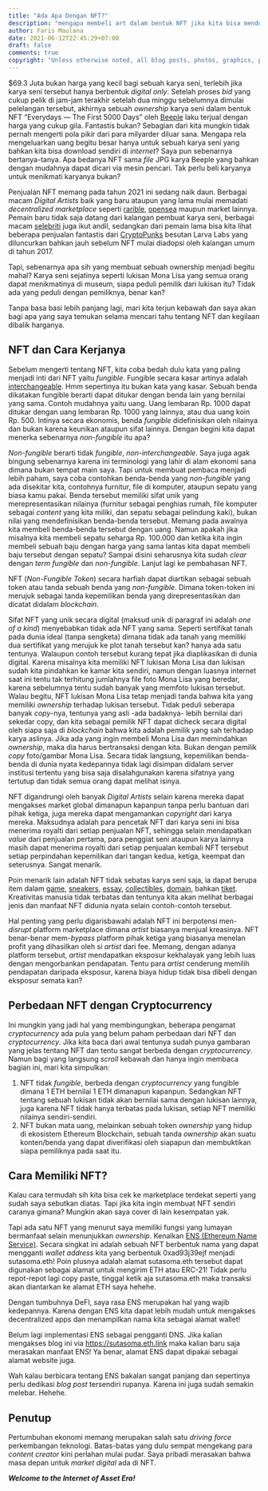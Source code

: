 ```yaml
---
title: "Ada Apa Dengan NFT?"
description: "mengapa membeli art dalam bentuk NFT jika kita bisa mendownloadnya gratis?"
author: Faris Maulana
date: 2021-06-12T22:45:29+07:00
draft: false
comments: true
copyright: "Unless otherwise noted, all blog posts, photos, graphics, presentations and other media and assets are copyrighted work with all rights reserved. Unless otherwise noted, all code snippets are available under the Unlicense."
---
```


$69.3 Juta bukan harga yang kecil bagi sebuah karya seni, terlebih jika karya seni tersebut hanya berbentuk _digital only_. Setelah proses _bid_ yang cukup pelik di jam-jam terakhir setelah dua minggu sebelumnya dimulai pelelangan tersebut, akhirnya sebuah _ownership_ karya seni dalam bentuk NFT “Everydays — The First 5000 Days” oleh [Beeple](https://www.nytimes.com/2021/02/24/arts/design/christies-beeple-auction-blockchain-art.html) laku terjual dengan harga yang cukup gila. Fantastis bukan?
Sebagian dari kita mungkin tidak pernah mengerti pola pikir dari para milyarder diluar sana. Mengapa rela mengeluarkan uang begitu besar hanya untuk sebuah karya seni yang bahkan kita bisa download sendiri di _internet_? Saya pun sebenarnya bertanya-tanya. Apa bedanya NFT sama _file_ JPG karya Beeple yang bahkan dengan mudahnya dapat dicari via mesin pencari. Tak perlu beli karyanya untuk menikmati karyanya bukan?

Penjualan NFT memang pada tahun 2021 ini sedang naik daun. Berbagai macam _Digital Artists_ baik yang baru ataupun yang lama mulai memadati _decentralized marketplace_ seperti [rarible](https://rarible.com/), [opensea](https://opensea.io/) maupun market lainnya. Pemain baru tidak saja datang dari kalangan pembuat karya seni, berbagai macam [selebriti](https://www.harpersbazaar.com.sg/life/celebrities-nft-hype-train/) juga ikut andil, sedangkan dari pemain lama bisa kita lihat beberapa penjualan fantastis dari [CryptoPunks](https://www.larvalabs.com/cryptopunks) besutan Larva Labs yang diluncurkan bahkan jauh sebelum NFT mulai diadopsi oleh kalangan umum di tahun 2017.

Tapi, sebenarnya apa sih yang membuat sebuah ownership menjadi begitu mahal? Karya seni sejatinya seperti lukisan Mona Lisa yang semua orang dapat menikmatinya di museum, siapa peduli pemilik dari lukisan itu? Tidak ada yang peduli dengan pemiliknya, benar kan?

Tanpa basa basi lebih panjang lagi, mari kita terjun kebawah dan saya akan bagi apa yang saya temukan selama mencari tahu tentang NFT dan kegilaan dibalik harganya.

## NFT dan Cara Kerjanya
Sebelum mengerti tentang NFT, kita coba bedah dulu kata yang paling menjadi inti dari NFT yaitu _fungible_. Fungible secara kasar artinya adalah [interchangeable](https://www.merriam-webster.com/dictionary/fungible). Hmm sepertinya itu bukan kata yang kasar. Sebuah benda dikatakan fungible berarti dapat ditukar dengan benda lain yang bernilai yang sama. Contoh mudahnya yaitu uang. Uang lembaran Rp. 1000 dapat ditukar dengan uang lembaran Rp. 1000 yang lainnya, atau dua uang koin Rp. 500. Intinya secara ekonomis, benda _fungible_ didefinisikan oleh nilainya dan bukan karena keunikan ataupun sifat lainnya. Dengan begini kita dapat menerka sebenarnya _non-fungible_ itu apa?

_Non-fungible_ berarti tidak _fungible_, _non-interchangeable_. Saya juga agak bingung sebenarnya karena ini terminologi yang lahir di alam ekonomi sana dimana bukan tempat main saya. Tapi untuk membuat pembaca menjadi lebih paham, saya coba contohkan benda-benda yang _non-fungible_ yang ada disekitar kita, contohnya furnitur, file di komputer, ataupun sepatu yang biasa kamu pakai. Benda tersebut memiliki sifat unik yang merepresentasikan nilainya (furnitur sebagai penghias rumah, file komputer sebagai _content_ yang kita miliki, dan sepatu sebagai pelindung kaki), bukan nilai yang mendefinisikan benda-benda tersebut. Memang pada awalnya kita membeli benda-benda tersebut dengan uang. Namun apakah jika misalnya kita membeli sepatu seharga Rp. 100.000 dan ketika kita ingin membeli sebuah baju dengan harga yang sama lantas kita dapat membeli baju tersebut dengan sepatu? Sampai disini seharusnya kita sudah _clear_ dengan _term_ _fungible_ dan _non-fungible_. Lanjut lagi ke pembahasan NFT.

NFT (_Non-Fungible Token_) secara harfiah dapat diartikan sebagai sebuah token atau tanda sebuah benda yang _non-fungible_. Dimana token-token ini merujuk sebagai tanda kepemilikan benda yang direpresentasikan dan dicatat didalam _blockchain_.

Sifat NFT yang unik secara digital (maksud unik di paragraf ini adalah _one of a kind_) menyebabkan tidak ada NFT yang sama. Seperti sertifikat tanah pada dunia ideal (tanpa sengketa) dimana tidak ada tanah yang memiliki dua sertifikat yang merujuk ke plot tanah tersebut kan? hanya ada satu tentunya. Walaupun contoh tersebut kurang tepat jika diaplikasikan di dunia digital. Karena misalnya kita memiliki NFT lukisan Mona Lisa dan lukisan sudah kita pindahkan ke kamar kita sendiri, namun dengan luasnya internet saat ini tentu tak terhitung jumlahnya file foto Mona Lisa yang beredar, karena sebelumnya tentu sudah banyak yang memfoto lukisan tersebut. Walau begitu, NFT lukisan Mona Lisa tetap menjadi tanda bahwa kita yang memiliki _ownership_ terhadap lukisan tersebut. Tidak peduli seberapa banyak _copy_-nya, tentunya yang asli -ada badaknya- lebih bernilai dari sekedar copy, dan kita sebagai pemilik NFT dapat dicheck secara digital oleh siapa saja di _blockchain_ bahwa kita adalah pemilik yang sah terhadap karya aslinya. Jika ada yang ingin membeli Mona Lisa dan memindahkan _ownership_, maka dia harus bertransaksi dengan kita. Bukan dengan pemilik _copy_ foto/gambar Mona Lisa. Secara tidak langsung, kepemilikan benda-benda di dunia nyata kedepannya tidak lagi disimpan didalam server institusi tertentu yang bisa saja disalahgunakan karena sifatnya yang tertutup dan tidak semua orang dapat melihat isinya.

NFT digandrungi oleh banyak _Digital Artists_ selain karena mereka dapat mengakses market global dimanapun kapanpun tanpa perlu bantuan dari pihak ketiga, juga mereka dapat mengamankan _copyright_ dari karya mereka. Maksudnya adalah para pencetak NFT dari karya seni ini bisa menerima royalti dari setiap penjualan NFT, sehingga selain mendapatkan _value_ dari penjualan pertama, para penggiat seni ataupun karya lainnya masih dapat menerima royalti dari setiap penjualan kembali NFT tersebut setiap perpindahan kepemilikan dari tangan kedua, ketiga, keempat dan seterusnya. Sangat menarik.

Poin menarik lain adalah NFT tidak sebatas karya seni saja, ia dapat berupa item dalam [game](https://market.decentraland.org/), [sneakers](https://www.metagrail.co/auctions/91cf83fb-3477-4155-aae8-6dcb9b853397),  [essay](https://zora.co/0x517bab7661C315C63C6465EEd1b4248e6f7FE183/145), [collectibles](https://www.larvalabs.com/cryptopunks/details/1), [domain](https://app.ens.domains/name/ethereum.eth), bahkan [tiket](https://www.yellowheart.io/). Kreativitas manusia tidak terbatas dan tentunya kita akan melihat berbagai jenis dan manfaat NFT didunia nyata selain contoh-contoh tersebut.

Hal penting yang perlu digarisbawahi adalah NFT ini berpotensi men-_disrupt_ platform marketplace dimana _artist_ biasanya menjual kreasinya. NFT benar-benar mem-_bypass_ platform pihak ketiga yang biasanya menelan profit yang dihasilkan oleh si _artist_ dari fee. Memang, dengan adanya platform tersebut, _artist_ mendapatkan eksposur kekhalayak yang lebih luas dengan mengorbankan pendapatan. Tentu para _artist_ cenderung memilih pendapatan daripada eksposur, karena biaya hidup tidak bisa dibeli dengan eksposur semata kan?

## Perbedaan NFT dengan Cryptocurrency
Ini mungkin yang jadi hal yang membingungkan, beberapa pengamat _cryptocurrency_ ada pula yang belum paham perbedaan dari NFT dan _cryptocurrency_. Jika kita baca dari awal tentunya sudah punya gambaran yang jelas tentang NFT dan tentu sangat berbeda dengan _cryptocurrency_. Namun bagi yang langsung _scroll_ kebawah dan hanya ingin membaca bagian ini, mari kita simpulkan:
1. NFT tidak _fungible_, berbeda dengan _cryptocurrency_ yang fungible dimana 1 ETH bernilai 1 ETH dimanapun kapanpun. Sedangkan NFT tentang sebuah lukisan tidak akan bernilai sama dengan lukisan lainnya, juga karena NFT tidak hanya terbatas pada lukisan, setiap NFT memiliki nilainya sendiri-sendiri.
2. NFT bukan mata uang, melainkan sebuah token _ownership_ yang hidup di ekosistem Ethereum Blockchain, sebuah tanda _ownership_ akan suatu konten/benda yang dapat diverifikasi oleh siapapun dan membuktikan siapa pemiliknya pada saat itu.


## Cara Memiliki NFT?
Kalau cara termudah sih kita bisa cek ke marketplace terdekat seperti yang sudah saya sebutkan diatas. Tapi jika kita ingin membuat NFT sendiri caranya gimana? Mungkin akan saya cover di lain kesempatan yak.

Tapi ada satu NFT yang menurut saya memiliki fungsi yang lumayan bermanfaat selain menunjukkan _ownership_. Kenalkan [ENS (Ethereum Name Service)](https://ens.domains/). Secara singkat ini adalah sebuah NFT berbentuk nama yang dapat mengganti _wallet address_ kita yang berbentuk 0xad93j39ejf menjadi sutasoma.eth! Poin plusnya adalah alamat sutasoma.eth tersebut dapat digunakan sebagai alamat untuk mengirim ETH atau ERC-21! Tidak perlu repot-repot lagi copy paste, tinggal ketik aja sutasoma.eth maka transaksi akan diantarkan ke alamat ETH saya hehehe.

Dengan tumbuhnya DeFI, saya rasa ENS merupakan hal yang wajib kedepannya. Karena dengan ENS kita dapat lebih mudah untuk mengakses decentralized apps dan menampilkan nama kita sebagai alamat wallet!

Belum lagi implementasi ENS sebagai pengganti DNS. Jika kalian mengakses blog ini via https://sutasoma.eth.link maka kalian baru saja merasakan manfaat ENS! Ya benar, alamat ENS dapat dipakai sebagai alamat website juga.

Wah kalau berbicara tentang ENS bakalan sangat panjang dan sepertinya perlu dedikasi _blog post_ tersendiri rupanya. Karena ini juga sudah semakin melebar. Hehehe.

## Penutup
Pertumbuhan ekonomi memang merupakan salah satu _driving force_ perkembangan teknologi. Batas-batas yang dulu sempat mengekang para _content creator_ kini perlahan mulai pudar. Saya pribadi merasakan bahwa masa depan untuk _market digital_ ada di NFT.

**_Welcome to the Internet of Asset Era!_**
